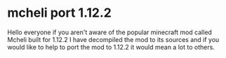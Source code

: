 # mcheli port 1.12.2
 Hello everyone if you aren't aware of the popular minecraft mod called Mcheli built for 1.12.2 I have decompiled the mod to its sources and if you would like to help to port the mod to 1.12.2 it would mean a lot to others.
